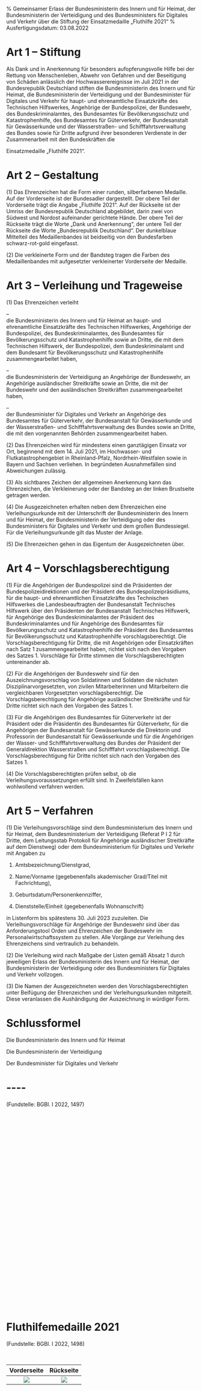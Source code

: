 % Gemeinsamer Erlass der Bundesministerin des Innern und für Heimat, der Bundesministerin der Verteidigung und des Bundesministers für Digitales und Verkehr über die Stiftung der Einsatzmedaille „Fluthilfe 2021“
% Ausfertigungsdatum: 03.08.2022
 
# Art 1 – Stiftung

Als Dank und in Anerkennung für besonders aufopferungsvolle Hilfe bei der Rettung von Menschenleben, Abwehr von Gefahren und der Beseitigung von Schäden anlässlich der Hochwasserereignisse im Juli 2021 in der Bundesrepublik Deutschland stiften die Bundesministerin des Innern und für Heimat, die Bundesministerin der Verteidigung und der Bundesminister für Digitales und Verkehr für haupt- und ehrenamtliche Einsatzkräfte des Technischen Hilfswerkes, Angehörige der Bundespolizei, der Bundeswehr, des Bundeskriminalamtes, des Bundesamtes für Bevölkerungsschutz und Katastrophenhilfe, des Bundesamtes für Güterverkehr, der Bundesanstalt für Gewässerkunde und der Wasserstraßen- und Schifffahrtsverwaltung des Bundes sowie für Dritte aufgrund ihrer besonderen Verdienste in der Zusammenarbeit mit den Bundeskräften die

Einsatzmedaille „Fluthilfe 2021“.

# Art 2 – Gestaltung

(1) Das Ehrenzeichen hat die Form einer runden, silberfarbenen Medaille. Auf der Vorderseite ist der Bundesadler dargestellt. Der obere Teil der Vorderseite trägt die Angabe „Fluthilfe 2021“. Auf der Rückseite ist der Umriss der Bundesrepublik Deutschland abgebildet, darin zwei von Südwest und Nordost aufeinander gerichtete Hände. Der obere Teil der Rückseite trägt die Worte „Dank und Anerkennung“, der untere Teil der Rückseite die Worte „Bundesrepublik Deutschland“. Der dunkelblaue Mittelteil des Medaillenbandes ist beidseitig von den Bundesfarben schwarz-rot-gold eingefasst.

(2) Die verkleinerte Form und der Bandsteg tragen die Farben des Medaillenbandes mit aufgesetzter verkleinerter Vorderseite der Medaille.

# Art 3 – Verleihung und Trageweise

(1) Das Ehrenzeichen verleiht

–  
die Bundesministerin des Innern und für Heimat an haupt- und ehrenamtliche Einsatzkräfte des Technischen Hilfswerkes, Angehörige der Bundespolizei, des Bundeskriminalamtes, des Bundesamtes für Bevölkerungsschutz und Katastrophenhilfe sowie an Dritte, die mit dem Technischen Hilfswerk, der Bundespolizei, dem Bundeskriminalamt und dem Bundesamt für Bevölkerungsschutz und Katastrophenhilfe zusammengearbeitet haben,

–  
die Bundesministerin der Verteidigung an Angehörige der Bundeswehr, an Angehörige ausländischer Streitkräfte sowie an Dritte, die mit der Bundeswehr und den ausländischen Streitkräften zusammengearbeitet haben,

–  
der Bundesminister für Digitales und Verkehr an Angehörige des Bundesamtes für Güterverkehr, der Bundesanstalt für Gewässerkunde und der Wasserstraßen- und Schifffahrtsverwaltung des Bundes sowie an Dritte, die mit den vorgenannten Behörden zusammengearbeitet haben.

(2) Das Ehrenzeichen wird für mindestens einen ganztägigen Einsatz vor Ort, beginnend mit dem 14. Juli 2021, im Hochwasser- und Flutkatastrophengebiet in Rheinland-Pfalz, Nordrhein-Westfalen sowie in Bayern und Sachsen verliehen. In begründeten Ausnahmefällen sind Abweichungen zulässig.

(3) Als sichtbares Zeichen der allgemeinen Anerkennung kann das Ehrenzeichen, die Verkleinerung oder der Bandsteg an der linken Brustseite getragen werden.

(4) Die Ausgezeichneten erhalten neben dem Ehrenzeichen eine Verleihungsurkunde mit der Unterschrift der Bundesministerin des Innern und für Heimat, der Bundesministerin der Verteidigung oder des Bundesministers für Digitales und Verkehr und dem großen Bundessiegel. Für die Verleihungsurkunde gilt das Muster der Anlage.

(5) Die Ehrenzeichen gehen in das Eigentum der Ausgezeichneten über.

# Art 4 – Vorschlagsberechtigung

(1) Für die Angehörigen der Bundespolizei sind die Präsidenten der Bundespolizeidirektionen und der Präsident des Bundespolizeipräsidiums, für die haupt- und ehrenamtlichen Einsatzkräfte des Technischen Hilfswerkes die Landesbeauftragten der Bundesanstalt Technisches Hilfswerk über den Präsidenten der Bundesanstalt Technisches Hilfswerk, für Angehörige des Bundeskriminalamtes der Präsident des Bundeskriminalamtes und für Angehörige des Bundesamtes für Bevölkerungsschutz und Katastrophenhilfe der Präsident des Bundesamtes für Bevölkerungsschutz und Katastrophenhilfe vorschlagsberechtigt. Die Vorschlagsberechtigung für Dritte, die mit Angehörigen oder Einsatzkräften nach Satz 1 zusammengearbeitet haben, richtet sich nach den Vorgaben des Satzes 1. Vorschläge für Dritte stimmen die Vorschlagsberechtigten untereinander ab.

(2) Für die Angehörigen der Bundeswehr sind für den Auszeichnungsvorschlag von Soldatinnen und Soldaten die nächsten Disziplinarvorgesetzten, von zivilen Mitarbeiterinnen und Mitarbeitern die vergleichbaren Vorgesetzten vorschlagsberechtigt. Die Vorschlagsberechtigung für Angehörige ausländischer Streitkräfte und für Dritte richtet sich nach den Vorgaben des Satzes 1.

(3) Für die Angehörigen des Bundesamtes für Güterverkehr ist der Präsident oder die Präsidentin des Bundesamtes für Güterverkehr, für die Angehörigen der Bundesanstalt für Gewässerkunde die Direktorin und Professorin der Bundesanstalt für Gewässerkunde und für die Angehörigen der Wasser- und Schifffahrtsverwaltung des Bundes der Präsident der Generaldirektion Wasserstraßen und Schifffahrt vorschlagsberechtigt. Die Vorschlagsberechtigung für Dritte richtet sich nach den Vorgaben des Satzes 1.

(4) Die Vorschlagsberechtigten prüfen selbst, ob die Verleihungsvoraussetzungen erfüllt sind. In Zweifelsfällen kann wohlwollend verfahren werden.

# Art 5 – Verfahren

(1) Die Verleihungsvorschläge sind dem Bundesministerium des Innern und für Heimat, dem Bundesministerium der Verteidigung (Referat P I 2 für Dritte, dem Leitungsstab Protokoll für Angehörige ausländischer Streitkräfte auf dem Dienstweg) oder dem Bundesministerium für Digitales und Verkehr mit Angaben zu

1. Amtsbezeichnung/Dienstgrad,

2. Name/Vorname (gegebenenfalls akademischer Grad/Titel mit Fachrichtung),

3. Geburtsdatum/Personenkennziffer,

4. Dienststelle/Einheit (gegebenenfalls Wohnanschrift)

in Listenform bis spätestens 30. Juli 2023 zuzuleiten. Die Verleihungsvorschläge für Angehörige der Bundeswehr sind über das Anforderungstool Orden und Ehrenzeichen der Bundeswehr im Personalwirtschaftssystem zu stellen. Alle Vorgänge zur Verleihung des Ehrenzeichens sind vertraulich zu behandeln.

(2) Die Verleihung wird nach Maßgabe der Listen gemäß Absatz 1 durch jeweiligen Erlass der Bundesministerin des Innern und für Heimat, der Bundesministerin der Verteidigung oder des Bundesministers für Digitales und Verkehr vollzogen.

(3) Die Namen der Ausgezeichneten werden den Vorschlagsberechtigten unter Beifügung der Ehrenzeichen und der Verleihungsurkunden mitgeteilt. Diese veranlassen die Aushändigung der Auszeichnung in würdiger Form.

# Schlussformel

Die Bundesministerin des Innern und für Heimat  
  
Die Bundesministerin der Verteidigung  
  
Der Bundesminister für Digitales und Verkehr

# ----

(Fundstelle: BGBl. I 2022, 1497)

 

 

 

 

 

 

 

 

 

 

 

 

 

 

 

 

 

# Fluthilfemedaille 2021

(Fundstelle: BGBl. I 2022, 1498)

 

|                    Vorderseite                     |                     Rückseite                      |
|:--------------------------------------------------:|:--------------------------------------------------:|
| ![](https://www.gesetze-im-internet.de/normengrafiken/bgbl1_2022/j1494-1_0010.jpg) | ![](https://www.gesetze-im-internet.de/normengrafiken/bgbl1_2022/j1494-1_0020.jpg) |

  
